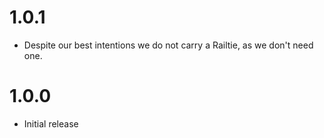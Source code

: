 # 1.0.1

* Despite our best intentions we do not carry a Railtie, as we don't need one.

# 1.0.0

* Initial release
